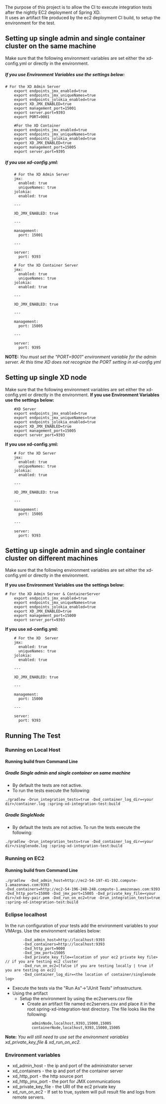The purpose of this project is to allow the CI to execute integration tests after the nightly EC2 deployment of Spring XD.  
It uses an artifact file produced by the ec2 deployment CI build, to setup the environment for the test.

## Setting up single admin and single container cluster on the same machine
Make sure that the following environment variables are set either the xd-config.yml or directly in the environment.  
##### If you use Environment Variables use the settings below:
```
# For the XD Admin Server
	export endpoints_jmx_enabled=true
	export endpoints_jmx_uniqueNames=true
	export endpoints_jolokia_enabled=true
	export XD_JMX_ENABLED=true
	export management_port=15001
	export server.port=9393
	export PORT=9001

	#For the XD Container
	export endpoints_jmx_enabled=true
	export endpoints_jmx_uniqueNames=true
	export endpoints_jolokia_enabled=true
	export XD_JMX_ENABLED=true
	export management_port=15005
	export server.port=9395
```
##### If you use xd-config.yml:
```
	# For the XD Admin Server
	jmx:
	  enabled: true
	  uniqueNames: true
	jolokia:
	  enabled: true

	---

	XD_JMX_ENABLED: true

	---

	management:
	  port: 15001

	---

	server:
	  port: 9393
```

```
	# For the XD Container Server
	jmx:
	  enabled: true
	  uniqueNames: true
	jolokia:
	  enabled: true

	---

	XD_JMX_ENABLED: true

	---

	management:
	  port: 15005

	---

	server:
	  port: 9395
```

**NOTE:**
*You must set the "PORT=9001" environment variable for the admin server.  At this time XD does not recognize the PORT setting in xd-config.yml* 


## Setting up single XD node
Make sure that the following environment variables are set either the xd-config.yml or directly in the environment. 
**If you use Environment Variables use the settings below:**
```
	#XD Server
	export endpoints_jmx_enabled=true
	export endpoints_jmx_uniqueNames=true
	export endpoints_jolokia_enabled=true
	export XD_JMX_ENABLED=true
	export management_port=15005
	export server_port=9393
```
**If you use xd-config.yml:**
```
	# For the XD Server
	jmx:
	  enabled: true
	  uniqueNames: true
	jolokia:
	  enabled: true

	---

	XD_JMX_ENABLED: true

	---

	management:
	  port: 15005

	---
	
	server:
	  port: 9393
```	  
## Setting up single admin and single container cluster on different machines
Make sure that the following environment variables are set either the xd-config.yml or directly in the environment.  

**If you use Environment Variables use the settings below:**
```
# For the XD Admin Server & ContainerServer
	export endpoints_jmx_enabled=true
	export endpoints_jmx_uniqueNames=true
	export endpoints_jolokia_enabled=true
	export XD_JMX_ENABLED=true
	export management_port=15000
	export server_port=9393
```
**If you use xd-config.yml:**
```
	# For the XD  Server
	jmx:
	  enabled: true
	  uniqueNames: true
	jolokia:
	  enabled: true
	
	---
	
	XD_JMX_ENABLED: true
	
	---
	
	management:
	  port: 15000
	
	---
	
	server:
	  port: 9393
```

##  Running The Test 

### Running on Local Host
#### Running build from Command Line 
##### Gradle Single admin and single container on same machine
* By default the tests are not active.  
* To run the tests execute the following:

```
./gradlew -Drun_integration_tests=true -Dxd_container_log_dir=<your dir>/container.log :spring-xd-integration-test:build
```
##### Gradle SingleNode
* By default the tests are not active.  To run the tests execute the following:
	     	
```
./gradlew -Drun_integration_tests=true -Dxd_container_log_dir=<your dir>/singlenode.log :spring-xd-integration-test:build
```

### Running on EC2
#### Running build from Command Line 

```
./gradlew  -Dxd_admin_host=http://ec2-54-197-41-192.compute-1.amazonaws.com:9393
-Dxd_containers=http://ec2-54-196-248-248.compute-1.amazonaws.com:9393 -Dxd_http_port=15000 -Dxd_jmx_port=15005 -Dxd_private_key_file=<your dir>/xd-key-pair.pem -Dxd_run_on_ec2=true -Drun_integration_tests=true :spring-xd-integration-test:build			
```

### Eclipse localhost
In the run configuration of your tests add the environment variables to your VMArgs.  Use the environment variables below:
```
        -Dxd_admin_host=http://localhost:9393 
        -Dxd_containers=http://localhost:9393 
        -Dxd_http_port=9000 
        -Dxd_jmx_port=15005
        -Dxd_private_key_file=<location of your ec2 private key file> // if you are testing ec2 cluster
        -Dxd_run_on_ec2=[false if you are testing locally | true if you are testing on ec2]
        -Dxd_container_log_dir=<the location of container/singlenode log>
```
* Execute the tests via the "Run As"->"JUnit Tests" infrastructure.
* Using the artifact
  * Setup the environment by using the ec2servers.csv file
    * Create an artifact file named ec2servers.csv and place it in the root spring-xd-integration-test directory.  The file looks like the following:

```
			adminNode,localhost,9393,15000,15005
			containerNode,localhost,9393,15000,15005 
```

**Note:**
*You will still need to use set the environment variables xd_private_key_file & xd_run_on_ec2.*

### Environment variables
  * xd_admin_host - the ip and port of the administrator server
  * xd_containers - the ip and port of the container server
  * xd_http_port - the http source port 
  * xd_http_jmx_port - the port for JMX communications
  * xd_private_key_file - the URI of the ec2 private key 
  * xd_run_on_ec2 - If set to true, system will pull result file and logs from remote servers.
 

